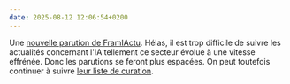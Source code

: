 ```yaml
---
date: 2025-08-12 12:06:54+0200
---
```


Une [nouvelle parution de FramIActu](https://framablog.org/2025/08/11/framiactu-le-bilan-apres-six-mois-de-veille/). Hélas, il est trop difficile de suivre les actualités concernant l'IA tellement ce secteur évolue à une vitesse effrénée. Donc les parutions se feront plus espacées. On peut toutefois continuer à suivre [leur liste de curation](https://curation.framamia.org/).
